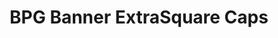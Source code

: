 ---
title: BPG Banner ExtraSquare Caps
transform: 1
published_at: 2015-09-18
desktop: http://fonts.ge/ka/font/716/BPG-Banner-ExtraSquare-Caps
---
